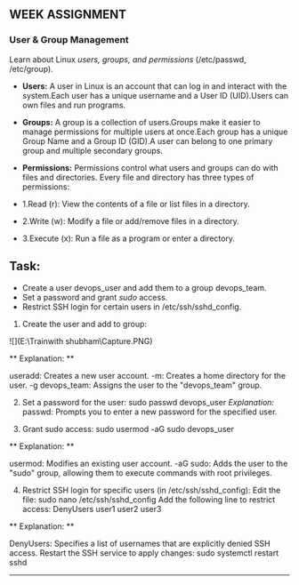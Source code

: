 ##  WEEK ASSIGNMENT

### **User & Group Management**

Learn about Linux *users, groups, and permissions* (/etc/passwd, /etc/group).

- **Users:** A user in Linux is an account that can log in and interact with the system.Each user has a unique username and a User ID (UID).Users can own files and run programs.

- **Groups:** A group is a collection of users.Groups make it easier to manage permissions for multiple users at once.Each group has a unique Group Name and a Group ID (GID).A user can belong to one primary group and multiple secondary groups.

- **Permissions:** Permissions control what users and groups can do with files and directories.
Every file and directory has three types of permissions:

- 1.Read (r): View the contents of a file or list files in a directory.

- 2.Write (w): Modify a file or add/remove files in a directory.

- 3.Execute (x): Run a file as a program or enter a directory.

## Task:

  - Create a user devops_user and add them to a group devops_team.
  - Set a password and grant *sudo* access.
  - Restrict SSH login for certain users in /etc/ssh/sshd_config.

1. Create the user and add to group:

![](E:\Trainwith shubham\Capture.PNG)

** Explanation: **

useradd: Creates a new user account.
-m: Creates a home directory for the user.
-g devops_team: Assigns the user to the "devops_team" group.

2. Set a password for the user:
sudo passwd devops_user
*Explanation:*
passwd: Prompts you to enter a new password for the specified user.

3. Grant sudo access:
sudo usermod -aG sudo devops_user

** Explanation: **

usermod: Modifies an existing user account.
-aG sudo: Adds the user to the "sudo" group, allowing them to execute commands with root privileges.

4. Restrict SSH login for specific users (in /etc/ssh/sshd_config):
Edit the file:
sudo nano /etc/ssh/sshd_config
Add the following line to restrict access:
DenyUsers user1 user2 user3

** Explanation: **

DenyUsers: Specifies a list of usernames that are explicitly denied SSH access.
Restart the SSH service to apply changes:
sudo systemctl restart sshd

---
